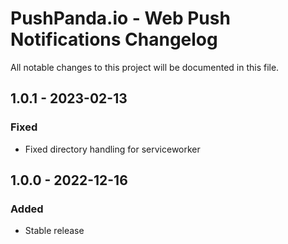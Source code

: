 # PushPanda.io - Web Push Notifications Changelog

All notable changes to this project will be documented in this file.

## 1.0.1 - 2023-02-13
### Fixed
- Fixed directory handling for serviceworker

## 1.0.0 - 2022-12-16
### Added
- Stable release
